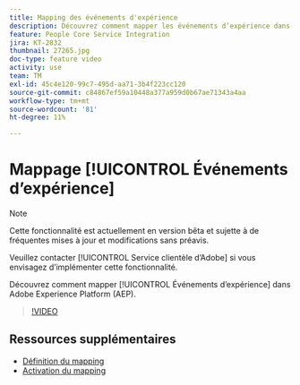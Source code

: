 ```yaml
---
title: Mapping des événements d'expérience
description: Découvrez comment mapper les événements d’expérience dans Adobe Experience Platform (AEP)
feature: People Core Service Integration
jira: KT-2832
thumbnail: 27265.jpg
doc-type: feature video
activity: use
team: TM
exl-id: 45c4e120-99c7-495d-aa71-3b4f223cc120
source-git-commit: c84867ef59a10448a377a959d0b67ae71343a4aa
workflow-type: tm+mt
source-wordcount: '81'
ht-degree: 11%

---
```


# Mappage [!UICONTROL Événements d’expérience]

>[!NOTE]
>
>Cette fonctionnalité est actuellement en version bêta et sujette à de fréquentes mises à jour et modifications sans préavis.
>
>Veuillez contacter [!UICONTROL Service clientèle d’Adobe] si vous envisagez d’implémenter cette fonctionnalité.

Découvrez comment mapper [!UICONTROL Événements d’expérience] dans Adobe Experience Platform (AEP).

>[!VIDEO](https://video.tv.adobe.com/v/27265?quality=12&learn=on)

## Ressources supplémentaires

* [Définition du mapping](https://experienceleague.adobe.com/docs/campaign-standard/using/integrating-with-adobe-cloud/adobe-experience-platform/data-connector/aep-mapping-definition.html)
* [Activation du mapping](https://experienceleague.adobe.com/docs/campaign-standard/using/integrating-with-adobe-cloud/adobe-experience-platform/data-connector/aep-mapping-activation.html)
